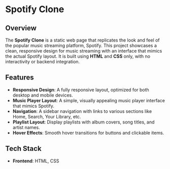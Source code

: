 # Spotify Clone

## Overview
The **Spotify Clone** is a static web page that replicates the look and feel of the popular music streaming platform, Spotify. This project showcases a clean, responsive design for music streaming with an interface that mimics the actual Spotify layout. It is built using **HTML** and **CSS** only, with no interactivity or backend integration.

## Features
- **Responsive Design**: A fully responsive layout, optimized for both desktop and mobile devices.
- **Music Player Layout**: A simple, visually appealing music player interface that mimics Spotify.
- **Navigation**: A sidebar navigation with links to various sections like Home, Search, Your Library, etc.
- **Playlist Layout**: Display playlists with album covers, song titles, and artist names.
- **Hover Effects**: Smooth hover transitions for buttons and clickable items.

## Tech Stack
- **Frontend**: HTML, CSS
